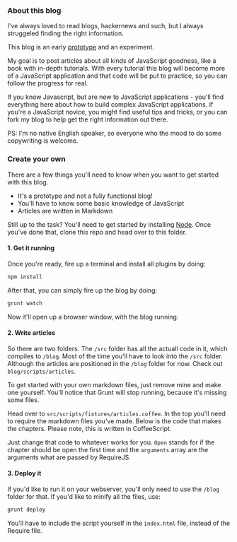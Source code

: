 ### About this blog ###

I've always loved to read blogs, hackernews and such, but I always struggeled finding the right information. 

This blog is an early [prototype](https://github.com/davidvanleeuwen/blog) and an experiment.

My goal is to post articles about all kinds of JavaScript goodness, like a book with in-depth tutorials. With every tutorial this blog will become more of a JavaScript application and that code will be put to practice, so you can follow the progress for real.

If you know Javascript, but are new to JavaScript applications - you'll find everything here about how to build complex JavaScript applications. If you're a JavaScript novice, you might find useful tips and tricks, or you can fork my blog to help get the right information out there.

PS: I'm no native English speaker, so everyone who the mood to do some copywriting is welcome.


### Create your own ###

There are a few things you'll need to know when you want to get started with this blog. 

* It's a prototype and not a fully functional blog!
* You'll have to know some basic knowledge of JavaScript
* Articles are written in Markdown

Still up to the task? You'll need to get started by installing [Node](http://nodejs.org). Once you've done that, clone this repo and head over to this folder.

#### 1. Get it running

Once you're ready, fire up a terminal and install all plugins by doing:

```bash
npm install
```

After that, you can simply fire up the blog by doing:

```bash
grunt watch
```

Now it'll open up a browser window, with the blog running.

#### 2. Write articles

So there are two folders. The `/src` folder has all the actuall code in it, which compiles to `/blog`. 
Most of the time you'll have to look into the `/src` folder. Although the articles are positioned in the `/blog` folder for now. Check out `blog/scripts/articles`.

To get started with your own markdown files, just remove mine and make one yourself. You'll notice that Grunt will stop running, because it's missing some files.

Head over to `src/scripts/fixtures/articles.coffee`. In the top you'll need to require the markdown files you've made. Below is the code that makes the chapters. Please note, this is written in CoffeeScript.

Just change that code to whatever works for you. `Open` stands for if the chapter should be open the first time and the `arguments` array are the arguments what are passed by RequireJS.

#### 3. Deploy it

If you'd like to run it on your webserver, you'll only need to use the `/blog` folder for that. If you'd like to minify all the files, use:

```bash
grunt deploy
```

You'll have to include the script yourself in the `index.html` file, instead of the Require file.
